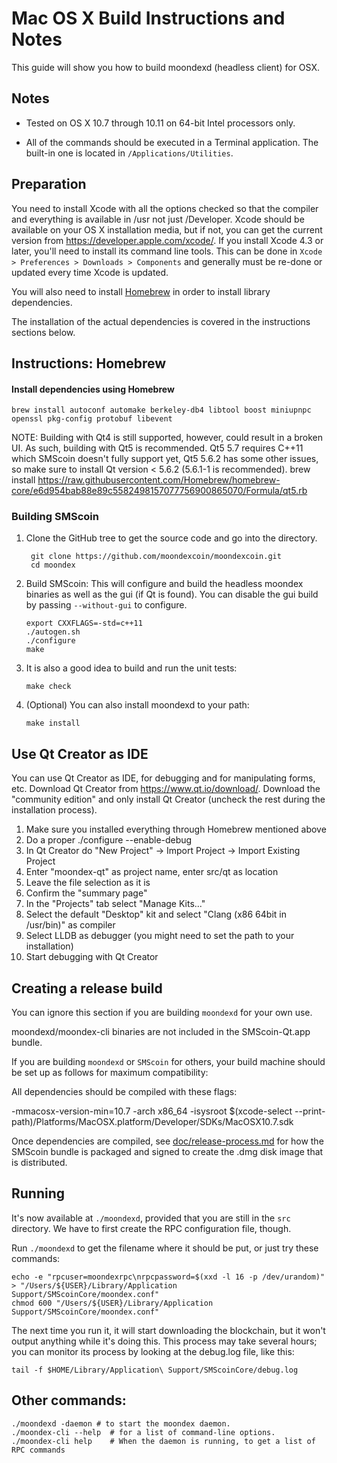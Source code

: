 Mac OS X Build Instructions and Notes
====================================
This guide will show you how to build moondexd (headless client) for OSX.

Notes
-----

* Tested on OS X 10.7 through 10.11 on 64-bit Intel processors only.

* All of the commands should be executed in a Terminal application. The
built-in one is located in `/Applications/Utilities`.

Preparation
-----------

You need to install Xcode with all the options checked so that the compiler
and everything is available in /usr not just /Developer. Xcode should be
available on your OS X installation media, but if not, you can get the
current version from https://developer.apple.com/xcode/. If you install
Xcode 4.3 or later, you'll need to install its command line tools. This can
be done in `Xcode > Preferences > Downloads > Components` and generally must
be re-done or updated every time Xcode is updated.

You will also need to install [Homebrew](http://brew.sh) in order to install library
dependencies.

The installation of the actual dependencies is covered in the instructions
sections below.

Instructions: Homebrew
----------------------

#### Install dependencies using Homebrew

    brew install autoconf automake berkeley-db4 libtool boost miniupnpc openssl pkg-config protobuf libevent

NOTE: Building with Qt4 is still supported, however, could result in a broken UI. As such, building with Qt5 is recommended. Qt5 5.7 requires C++11 which SMScoin doesn't fully support yet, Qt5 5.6.2 has some other issues, so make sure to install Qt version < 5.6.2 (5.6.1-1 is recommended).
    brew install https://raw.githubusercontent.com/Homebrew/homebrew-core/e6d954bab88e89c5582498157077756900865070/Formula/qt5.rb

### Building SMScoin

1. Clone the GitHub tree to get the source code and go into the directory.

        git clone https://github.com/moondexcoin/moondexcoin.git
        cd moondex

2.  Build SMScoin:
    This will configure and build the headless moondex binaries as well as the gui (if Qt is found).
    You can disable the gui build by passing `--without-gui` to configure.

        export CXXFLAGS=-std=c++11
        ./autogen.sh
        ./configure
        make

3.  It is also a good idea to build and run the unit tests:

        make check

4.  (Optional) You can also install moondexd to your path:

        make install

Use Qt Creator as IDE
------------------------
You can use Qt Creator as IDE, for debugging and for manipulating forms, etc.
Download Qt Creator from https://www.qt.io/download/. Download the "community edition" and only install Qt Creator (uncheck the rest during the installation process).

1. Make sure you installed everything through Homebrew mentioned above
2. Do a proper ./configure --enable-debug
3. In Qt Creator do "New Project" -> Import Project -> Import Existing Project
4. Enter "moondex-qt" as project name, enter src/qt as location
5. Leave the file selection as it is
6. Confirm the "summary page"
7. In the "Projects" tab select "Manage Kits..."
8. Select the default "Desktop" kit and select "Clang (x86 64bit in /usr/bin)" as compiler
9. Select LLDB as debugger (you might need to set the path to your installation)
10. Start debugging with Qt Creator

Creating a release build
------------------------
You can ignore this section if you are building `moondexd` for your own use.

moondexd/moondex-cli binaries are not included in the SMScoin-Qt.app bundle.

If you are building `moondexd` or `SMScoin` for others, your build machine should be set up
as follows for maximum compatibility:

All dependencies should be compiled with these flags:

 -mmacosx-version-min=10.7
 -arch x86_64
 -isysroot $(xcode-select --print-path)/Platforms/MacOSX.platform/Developer/SDKs/MacOSX10.7.sdk

Once dependencies are compiled, see [doc/release-process.md](release-process.md) for how the SMScoin
bundle is packaged and signed to create the .dmg disk image that is distributed.

Running
-------

It's now available at `./moondexd`, provided that you are still in the `src`
directory. We have to first create the RPC configuration file, though.

Run `./moondexd` to get the filename where it should be put, or just try these
commands:

    echo -e "rpcuser=moondexrpc\nrpcpassword=$(xxd -l 16 -p /dev/urandom)" > "/Users/${USER}/Library/Application Support/SMScoinCore/moondex.conf"
    chmod 600 "/Users/${USER}/Library/Application Support/SMScoinCore/moondex.conf"

The next time you run it, it will start downloading the blockchain, but it won't
output anything while it's doing this. This process may take several hours;
you can monitor its process by looking at the debug.log file, like this:

    tail -f $HOME/Library/Application\ Support/SMScoinCore/debug.log

Other commands:
-------

    ./moondexd -daemon # to start the moondex daemon.
    ./moondex-cli --help  # for a list of command-line options.
    ./moondex-cli help    # When the daemon is running, to get a list of RPC commands
